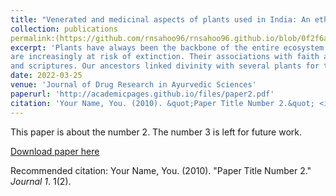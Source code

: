 ```yaml
---
title: "Venerated and medicinal aspects of plants used in India: An ethnobotanical review"
collection: publications
permalink:(https://github.com/rnsahoo96/rnsahoo96.github.io/blob/0f2f6a573c46e1977323d95d8f0c70be20b15af3/files/ethnobotany-review.pdf)
excerpt: 'Plants have always been the backbone of the entire ecosystem of life. Humans depend upon plants not only for fulfilling their basic needs but also for spiritual activities. Their significance has been attributed to their social importance. However, with modernization, these very traditional cultures and practices
are increasingly at risk of extinction. Their associations with faith and religious practices have always been a boon for the conservation of plants and the entire ecosystem depends on it. India is a nation of rich cultural heritage, since ages, it has always emphasized the significance of plants in sacred texts
and scriptures. Our ancestors linked divinity with several plants for their conservation and categorized them as sacred plants because of their miraculous medicinal properties. This situation reflects that though the knowledge of the medicinal value of the plants has vanished, it is still practiced in their religious culture. The study attempts to analyze both the religious and medicinal aspects of 21 plants on the basis of their analogous use across the subcontinent with respect to religions and shared beliefs which got incorporated in our culture because of their diverse benefits, making a divine way for the protection of nature and culture. This study shall stress the importance of ethnobotany and help in the constitution of realistic conservation strategies aiding sustainable development. The enlisted medicinal plants reveal ancient practices that have been scientifically accurate in terms of health and holistic lifestyle, promoting the sustainable use of plants for the betterment of the environment.'
date: 2022-03-25
venue: 'Journal of Drug Research in Ayurvedic Sciences'
paperurl: 'http://academicpages.github.io/files/paper2.pdf'
citation: 'Your Name, You. (2010). &quot;Paper Title Number 2.&quot; <i>Journal 1</i>. 1(2).'
---
```

This paper is about the number 2. The number 3 is left for future work.

[Download paper here](http://academicpages.github.io/files/paper2.pdf)

Recommended citation: Your Name, You. (2010). "Paper Title Number 2." <i>Journal 1</i>. 1(2).
